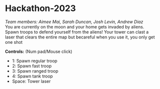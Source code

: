 # Hackathon-2023
*Team members: Aimee Mai, Sarah Duncan, Josh Levin, Andrew Diaz*  
You are currently on the moon and your home gets invaded by aliens. Spawn troops to defend yourself from the aliens! Your tower can clast a laser that clears the entire map but becareful when you use it, you only get one shot

**Controls:**
(Num pad/Mouse click)
- 1: Spawn regular troop 
- 2: Spawn fast troop
- 3: Spawn ranged troop
- 4: Spawn tank troop
- Space: Tower laser